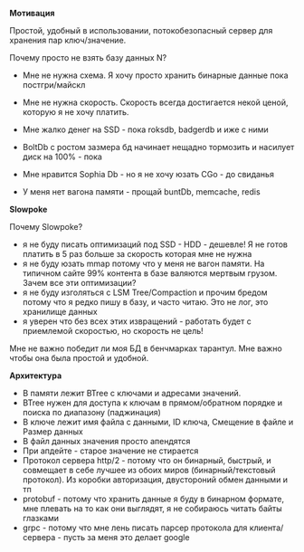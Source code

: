 **Мотивация**


Простой, удобный в использовании, потокобезопасный сервер для хранения пар ключ/значение. 

Почему просто не взять базу данных N?

- Мне не нужна схема. Я хочу просто хранить бинарные данные пока постгри/майскл

- Мне не нужна скорость. Скорость всегда достигается некой ценой, которую я не хочу платить.

- Мне жалко денег на SSD - пока roksdb, badgerdb и иже с ними

- BoltDb с ростом зазмера бд начинает нещадно тормозить и насилует диск на 100% - пока

- Мне нравится Sophia Db - но я не хочу юзать CGo - до свиданья

- У меня нет вагона памяти - прощай buntDb, memcache, redis

**Slowpoke**


Почему Slowpoke? 

- я не буду писать оптимизаций под SSD - HDD - дешевле! Я не готов платить в 5 раз больше за скорость которая мне не нужна
- я не буду юзать mmap потому что у меня не вагон памяти. На типичном сайте 99% контента в базе валяются мертвым грузом. Зачем все эти оптимизации?
- я не буду изголяться c LSM Tree/Compaction и прочим бредом потому что я редко пишу в базу, и часто читаю.  Это не лог, это хранилище данных
- я уверен что без всех этих извращений - работать будет с приемлемой скоростью, но скорость не цель!

Мне не важно победит ли моя БД в бенчмарках тарантул. Мне важно чтобы она была простой и удобной.

**Архитектура**

- В памяти лежит BTree с ключами и адресами значений. 
- BTree нужен для доступа к ключам в прямом/обратном порядке и поиска по диапазону (паджинация)
- В ключе лежит имя файла с данными, ID ключа, Смещение в файле и Размер данных
- В файл данных значения просто апендятся
- При апдейте - старое значение не стирается
- Протокол сервера http/2 - потому что он бинарный, быстрый, и совмещает в себе лучшее из обоих миров (бинарный/текстовый протокол). Из коробки авторизация, двустороний обмен данными и тп
- protobuf - потому что хранить данные я буду в бинарном формате, мне плевать на то как они выглядят, я не собираюсь читать байты глазками
- grpc - потому что мне лень писать парсер протокола для клиента/сервера - пусть за меня это делает google

